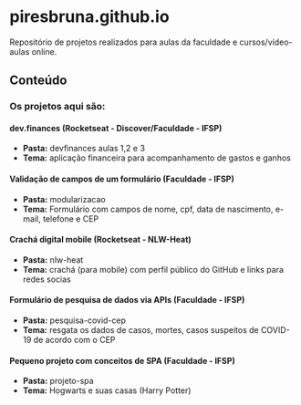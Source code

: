 # piresbruna.github.io

Repositório de projetos realizados para aulas da faculdade e cursos/vídeo-aulas online.

## Conteúdo

### Os projetos aqui são:

#### dev.finances (Rocketseat - Discover/Faculdade - IFSP)
- **Pasta:** devfinances aulas 1,2 e 3
- **Tema:** aplicação financeira para acompanhamento de gastos e ganhos
#### Validação de campos de um formulário (Faculdade - IFSP)
- **Pasta:** modularizacao
- **Tema:** Formulário com campos de nome, cpf, data de nascimento, e-mail, telefone e CEP
#### Crachá digital mobile (Rocketseat - NLW-Heat)
- **Pasta:** nlw-heat
- **Tema:** crachá (para mobile) com perfil público do GitHub e links para redes socias
#### Formulário de pesquisa de dados via APIs (Faculdade - IFSP)
- **Pasta:** pesquisa-covid-cep
- **Tema:** resgata os dados de casos, mortes, casos suspeitos de COVID-19 de acordo com o CEP
#### Pequeno projeto com conceitos de SPA (Faculdade - IFSP)
- **Pasta:** projeto-spa
- **Tema:** Hogwarts e suas casas (Harry Potter)
